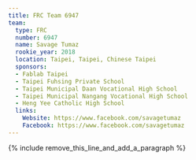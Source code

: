 ```yaml
---
title: FRC Team 6947
team:
  type: FRC
  number: 6947
  name: Savage Tumaz
  rookie_year: 2018
  location: Taipei, Taipei, Chinese Taipei
  sponsors:
  - Fablab Taipei
  - Taipei Fuhsing Private School
  - Taipei Municipal Daan Vocational High School
  - Taipei Municipal Nangang Vocational High School
  - Heng Yee Catholic High School
  links:
    Website: https://www.facebook.com/savagetumaz
    Facebook: https://www.facebook.com/savagetumaz
---
```


{% include remove_this_line_and_add_a_paragraph %}